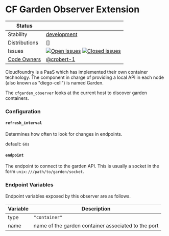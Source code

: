 # CF Garden Observer Extension

<!-- status autogenerated section -->
| Status        |           |
| ------------- |-----------|
| Stability     | [development]  |
| Distributions | [] |
| Issues        | [![Open issues](https://img.shields.io/github/issues-search/open-telemetry/opentelemetry-collector-contrib?query=is%3Aissue%20is%3Aopen%20label%3Aextension%2Fcfgardenobserver%20&label=open&color=orange&logo=opentelemetry)](https://github.com/open-telemetry/opentelemetry-collector-contrib/issues?q=is%3Aopen+is%3Aissue+label%3Aextension%2Fcfgardenobserver) [![Closed issues](https://img.shields.io/github/issues-search/open-telemetry/opentelemetry-collector-contrib?query=is%3Aissue%20is%3Aclosed%20label%3Aextension%2Fcfgardenobserver%20&label=closed&color=blue&logo=opentelemetry)](https://github.com/open-telemetry/opentelemetry-collector-contrib/issues?q=is%3Aclosed+is%3Aissue+label%3Aextension%2Fcfgardenobserver) |
| [Code Owners](https://github.com/open-telemetry/opentelemetry-collector-contrib/blob/main/CONTRIBUTING.md#becoming-a-code-owner)    | [@crobert-1](https://www.github.com/crobert-1) |

[development]: https://github.com/open-telemetry/opentelemetry-collector#development
<!-- end autogenerated section -->

Cloudfoundry is a PaaS which has implemented their own container technology. The component in charge of providing a local API in each node (also known as "diego-cell") is named Garden.

The `cfgarden_observer` looks at the current host to discover garden containers.


### Configuration

#### `refresh_interval`

Determines how often to look for changes in endpoints.

default: `60s`

#### `endpoint`

The endpoint to connect to the garden API. This is usually a socket in the form `unix:///path/to/garden/socket`.

### Endpoint Variables

Endpoint variables exposed by this observer are as follows.

| Variable  | Description                                                                                |
|-----------|--------------------------------------------------------------------------------------------|
| type      | `"container"`                                                                              |
| name      | name of the garden container associated to the port                                        |
